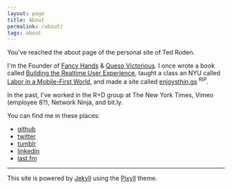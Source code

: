 ```yaml
---
layout: page
title: About
permalink: /about/
tags: about
---
```


You've reached the about page of the personal site of Ted Roden.

I'm the Founder of [Fancy Hands](http://www.fancyhands.com) &amp; [Queso Victorious](http://quesovic.com). I once wrote a book called [Building the Realtime User Experience](http://amzn.to/1MkE60r), taught a class an NYU called [Labor in a Mobile-First World](https://github.com/tedroden/nyu-labor-class), and made a site called [enjoysthin.gs](http://enjoysthings.tumblr.com/) <sup>RIP</sup>. 

In the past, I've worked in the R+D group at The New York Times, Vimeo (employee 8?), Network Ninja, and bit.ly.

You can find me in these places:

 - [github](http://github.com/tedroden)
 - [twitter](http://twitter.com/tedroden)
 - [tumblr](http://tedroden.tumblr.com) 
 - [linkedin](https://www.linkedin.com/in/tedroden)
 - [last.fm](http://www.last.fm/user/fatius)


---- 
This site is powered by [Jekyll](http://jekyllrb.com) using the [Pixyll](https://github.com/johnotander/pixyll) theme.

